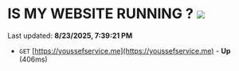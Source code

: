 # IS MY WEBSITE RUNNING ? [![](https://img.shields.io/static/v1?label=Sponsor&message=%E2%9D%A4&logo=GitHub&color=%23fe8e86)](https://github.com/sponsors/Youssef-Lehmam)

Last updated: **8/23/2025, 7:39:21 PM**

- `GET` [https://youssefservice.me](https://youssefservice.me) - **Up** (406ms)
